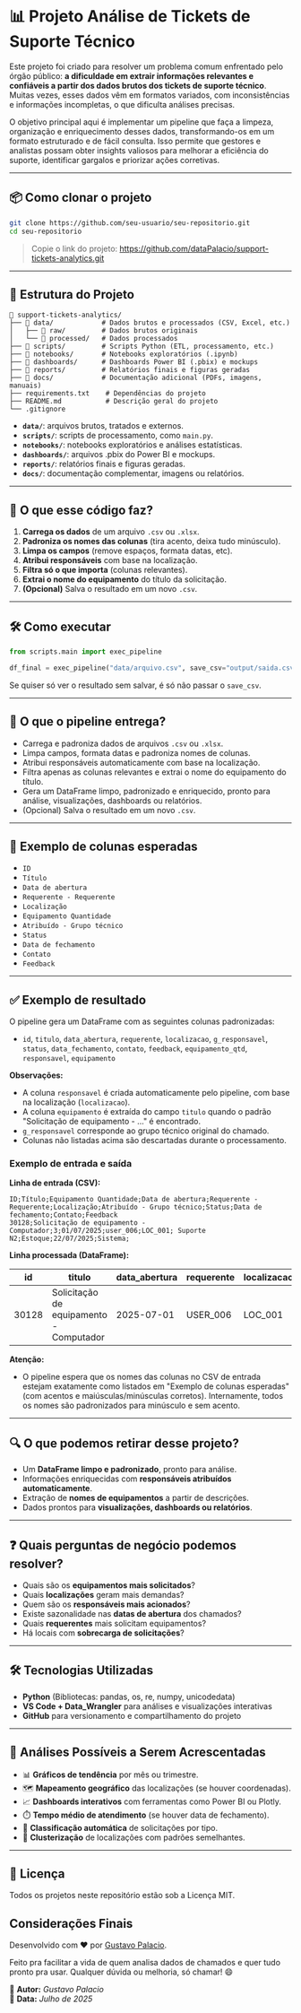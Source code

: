 # 📊 Projeto Análise de Tickets de Suporte Técnico

Este projeto foi criado para resolver um problema comum enfrentado pelo órgão público: **a dificuldade em extrair informações relevantes e confiáveis a partir dos dados brutos dos tickets de suporte técnico**. Muitas vezes, esses dados vêm em formatos variados, com inconsistências e informações incompletas, o que dificulta análises precisas.

O objetivo principal aqui é implementar um pipeline que faça a limpeza, organização e enriquecimento desses dados, transformando-os em um formato estruturado e de fácil consulta. Isso permite que gestores e analistas possam obter insights valiosos para melhorar a eficiência do suporte, identificar gargalos e priorizar ações corretivas.

---

## 📦 Como clonar o projeto

```bash
git clone https://github.com/seu-usuario/seu-repositorio.git
cd seu-repositorio
```

> Copie o link do projeto: https://github.com/dataPalacio/support-tickets-analytics.git

---

## 🧱 Estrutura do Projeto

```
📁 support-tickets-analytics/
├── 📂 data/            # Dados brutos e processados (CSV, Excel, etc.)
│   ├── 📂 raw/         # Dados brutos originais
│   └── 📂 processed/   # Dados processados
├── 📂 scripts/         # Scripts Python (ETL, processamento, etc.)
├── 📂 notebooks/       # Notebooks exploratórios (.ipynb)
├── 📂 dashboards/      # Dashboards Power BI (.pbix) e mockups
├── 📂 reports/         # Relatórios finais e figuras geradas
├── 📂 docs/            # Documentação adicional (PDFs, imagens, manuais)
├── requirements.txt    # Dependências do projeto
├── README.md           # Descrição geral do projeto
└── .gitignore
```

- **`data/`**: arquivos brutos, tratados e externos.
- **`scripts/`**: scripts de processamento, como `main.py`.
- **`notebooks/`**: notebooks exploratórios e análises estatísticas.
- **`dashboards/`**: arquivos .pbix do Power BI e mockups.
- **`reports/`**: relatórios finais e figuras geradas.
- **`docs/`**: documentação complementar, imagens ou relatórios.

---

## 🚀 O que esse código faz?

1. **Carrega os dados** de um arquivo `.csv` ou `.xlsx`.
2. **Padroniza os nomes das colunas** (tira acento, deixa tudo minúsculo).
3. **Limpa os campos** (remove espaços, formata datas, etc).
4. **Atribui responsáveis** com base na localização.
5. **Filtra só o que importa** (colunas relevantes).
6. **Extrai o nome do equipamento** do título da solicitação.
7. **(Opcional)** Salva o resultado em um novo `.csv`.

---

## 🛠️ Como executar


```python
from scripts.main import exec_pipeline

df_final = exec_pipeline("data/arquivo.csv", save_csv="output/saida.csv")
```

Se quiser só ver o resultado sem salvar, é só não passar o `save_csv`.

---

## 🚀 O que o pipeline entrega?

- Carrega e padroniza dados de arquivos `.csv` ou `.xlsx`.
- Limpa campos, formata datas e padroniza nomes de colunas.
- Atribui responsáveis automaticamente com base na localização.
- Filtra apenas as colunas relevantes e extrai o nome do equipamento do título.
- Gera um DataFrame limpo, padronizado e enriquecido, pronto para análise, visualizações, dashboards ou relatórios.
- (Opcional) Salva o resultado em um novo `.csv`.

---


## 📁 Exemplo de colunas esperadas

- `ID`
- `Título`
- `Data de abertura`
- `Requerente - Requerente`
- `Localização`
- `Equipamento Quantidade`
- `Atribuído - Grupo técnico`
- `Status`
- `Data de fechamento`
- `Contato`
- `Feedback`

---


## ✅ Exemplo de resultado

O pipeline gera um DataFrame com as seguintes colunas padronizadas:

- `id`, `titulo`, `data_abertura`, `requerente`, `localizacao`, `g_responsavel`, `status`, `data_fechamento`, `contato`, `feedback`, `equipamento_qtd`, `responsavel`, `equipamento`

**Observações:**
- A coluna `responsavel` é criada automaticamente pelo pipeline, com base na localização (`localizacao`).
- A coluna `equipamento` é extraída do campo `titulo` quando o padrão "Solicitação de equipamento - ..." é encontrado.
- `g_responsavel` corresponde ao grupo técnico original do chamado.
- Colunas não listadas acima são descartadas durante o processamento.

### Exemplo de entrada e saída

**Linha de entrada (CSV):**

```
ID;Título;Equipamento Quantidade;Data de abertura;Requerente - Requerente;Localização;Atribuído - Grupo técnico;Status;Data de fechamento;Contato;Feedback
30128;Solicitação de equipamento - Computador;3;01/07/2025;user_006;LOC_001; Suporte N2;Estoque;22/07/2025;Sistema;
```

**Linha processada (DataFrame):**

| id    | titulo                           | data_abertura | requerente | localizacao | g_responsavel | status  | data_fechamento | contato | feedback | equipamento_qtd | responsavel | equipamento |
|-------|-----------------------------------|---------------|------------|-------------|---------------|---------|-----------------|---------|----------|-----------------|-------------|-------------|
|30128  |Solicitação de equipamento - Computador|2025-07-01    |USER_006    |LOC_001      |Suporte N2     |Estoque  |2025-07-22       |Sistema  |          |3                |Informática  |Computador   |

**Atenção:**
- O pipeline espera que os nomes das colunas no CSV de entrada estejam exatamente como listados em "Exemplo de colunas esperadas" (com acentos e maiúsculas/minúsculas corretos). Internamente, todos os nomes são padronizados para minúsculo e sem acento.

---

## 🔍 O que podemos retirar desse projeto?

- Um **DataFrame limpo e padronizado**, pronto para análise.
- Informações enriquecidas com **responsáveis atribuídos automaticamente**.
- Extração de **nomes de equipamentos** a partir de descrições.
- Dados prontos para **visualizações, dashboards ou relatórios**.

---

## ❓ Quais perguntas de negócio podemos resolver?

- Quais são os **equipamentos mais solicitados**?
- Quais **localizações** geram mais demandas?
- Quem são os **responsáveis mais acionados**?
- Existe sazonalidade nas **datas de abertura** dos chamados?
- Quais **requerentes** mais solicitam equipamentos?
- Há locais com **sobrecarga de solicitações**?

---

## 🛠 Tecnologias Utilizadas
- **Python** (Bibliotecas: pandas, os, re, numpy, unicodedata)
- **VS Code + Data_Wrangler** para análises e visualizações interativas
- **GitHub** para versionamento e compartilhamento do projeto


---

## 🔮 Análises Possíveis a Serem Acrescentadas

- 📊 **Gráficos de tendência** por mês ou trimestre.
- 🗺️ **Mapeamento geográfico** das localizações (se houver coordenadas).
- 📈 **Dashboards interativos** com ferramentas como Power BI ou Plotly.
- ⏱️ **Tempo médio de atendimento** (se houver data de fechamento).
- 🧠 **Classificação automática** de solicitações por tipo.
- 📌 **Clusterização** de localizações com padrões semelhantes.

---
## 📄 Licença

Todos os projetos neste repositório estão sob a Licença MIT.

## Considerações Finais

Desenvolvido com ❤️ por [Gustavo Palacio](https://www.linkedin.com/in/gfpalacio/).

Feito pra facilitar a vida de quem analisa dados de chamados e quer tudo pronto pra usar. Qualquer dúvida ou melhoria, só chamar! 😄

📌 **Autor:** *Gustavo Palacio*  
📅 **Data:** *Julho de 2025*

